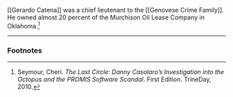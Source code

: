[[Gerardo Catena]] was a chief lieutenant to the [[Genovese Crime Family]]. He owned almost 20 percent of the Murchison Oil Lease Company in Oklahoma.[^1]

---
### Footnotes

[^1]: Seymour, Cheri. *The Last Circle: Danny Casolaro’s Investigation into the Octopus and the PROMIS Software Scandal*. First Edition. TrineDay, 2010.
